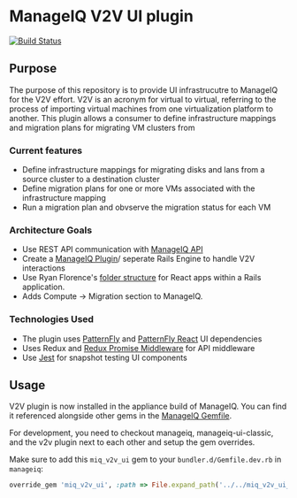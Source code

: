 # ManageIQ V2V UI plugin

[![Build Status](https://travis-ci.org/ManageIQ/miq_v2v_ui_plugin.svg?branch=master)](https://travis-ci.org/ManageIQ/miq_v2v_ui_plugin)

## Purpose

The purpose of this repository is to provide UI infrastrucutre to ManageIQ for the V2V effort. V2V is an acronym for virtual to virtual, referring to the process of importing virtual machines from one virtualization platform to another. This plugin allows a consumer to define infrastructure mappings and migration plans for migrating VM clusters from

### Current features

* Define infrastructure mappings for migrating disks and lans from a source cluster to a destination cluster
* Define migration plans for one or more VMs associated with the infrastructure mapping
* Run a migration plan and obvserve the migration status for each VM

### Architecture Goals

* Use REST API communication with [ManageIQ API](http://manageiq.org/docs/api)
* Create a [ManageIQ Plugin](https://github.com/ManageIQ/guides/blob/master/developer_setup/plugins.md)/ seperate Rails Engine to handle V2V interactions
* Use Ryan Florence's [folder structure](https://gist.github.com/ryanflorence/daafb1e3cb8ad740b346) for React apps within a Rails application.
* Adds Compute -> Migration section to ManageIQ.

### Technologies Used

* The plugin uses [PatternFly](https://github.com/patternfly/patternfly) and [PatternFly React](https://github.com/patternfly/patternfly-react) UI dependencies
* Uses Redux and [Redux Promise Middleware](https://github.com/pburtchaell/redux-promise-middleware) for API middleware
* Use [Jest](https://facebook.github.io/jest/) for snapshot testing UI components

## Usage

V2V plugin is now installed in the appliance build of ManageIQ. You can find it referenced alongside other gems in the [ManageIQ Gemfile](https://github.com/ManageIQ/manageiq/blob/master/Gemfile).

For development, you need to checkout manageiq, manageiq-ui-classic, and the v2v plugin next to each other and setup the gem overrides.

Make sure to add this `miq_v2v_ui` gem to your `bundler.d/Gemfile.dev.rb` in `manageiq`:

```ruby
override_gem 'miq_v2v_ui', :path => File.expand_path('../../miq_v2v_ui_plugin/', __dir__)
```
